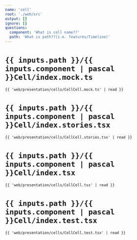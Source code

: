 ```yaml
---
name: 'cell'
root: './web/src'
output: []
ignore: []
questions:
  component: 'What is cell name??'
  path: 'What is path??(i.e. features/Timeline)'
---
```


# `{{ inputs.path }}/{{ inputs.component | pascal }}Cell/index.mock.ts`
```tsx
{{ 'web/presentation/cells/CellCell.mock.ts' | read }}
```

# `{{ inputs.path }}/{{ inputs.component | pascal }}Cell/index.stories.tsx`
```tsx
{{ 'web/presentation/cells/CellCell.stories.tsx' | read }}
```

# `{{ inputs.path }}/{{ inputs.component | pascal }}Cell/index.tsx`
```tsx
{{ 'web/presentation/cells/CellCell.tsx' | read }}
```

# `{{ inputs.path }}/{{ inputs.component | pascal }}Cell/index.test.tsx`
```tsx
{{ 'web/presentation/cells/CellCell.test.tsx' | read }}
```
